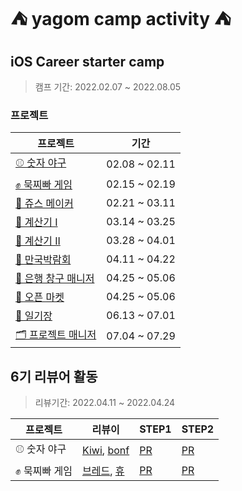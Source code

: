# ⛺️ yagom camp activity ⛺️

## iOS Career starter camp

>캠프 기간:  2022.02.07 ~ 2022.08.05

### 프로젝트

|프로젝트|기간|
|------|--|
|[⚾️ 숫자 야구](https://github.com/Kim-TaeHyun-A/ios-number-baseball) |02.08 ~ 02.11|
|[✊ 묵찌빠 게임](https://github.com/Kim-TaeHyun-A/ios-rock-paper-scissors)|02.15 ~ 02.19|
|[🧃 쥬스 메이커](https://github.com/Kim-TaeHyun-A/ios-juice-maker)|02.21 ~ 03.11|
|[🧮 계산기 I](https://github.com/Kim-TaeHyun-A/ios-calculator-app)|03.14 ~ 03.25|
|[🧮 계산기 II](https://github.com/Kim-TaeHyun-A/ios-calculator-app-team)|03.28 ~ 04.01|
|[🌃 만국박람회](https://github.com/Kim-TaeHyun-A/ios-exposition-universelle)|04.11 ~ 04.22|
|[🏦 은행 창구 매니저](https://github.com/Kim-TaeHyun-A/ios-bank-manager)|04.25 ~ 05.06|
|[🛒 오픈 마켓](https://github.com/Kim-TaeHyun-A/ios-open-market)|04.25 ~ 05.06|
|[📔 일기장](https://github.com/Kim-TaeHyun-A/ios-diary)|06.13 ~ 07.01|
|[🗂 프로젝트 매니저](https://github.com/Kim-TaeHyun-A/ios-project-manager)|07.04 ~ 07.29|

## 6기 리뷰어 활동
>리뷰기간: 2022.04.11 ~ 2022.04.24

|프로젝트|리뷰이|STEP1|STEP2|
|------|--|---|----|
|⚾️ 숫자 야구|[Kiwi](https://github.com/kiwi1023), [bonf](https://github.com/apwierk2451) |[PR](https://github.com/yagom-academy/ios-number-baseball/pull/105)|[PR](https://github.com/yagom-academy/ios-number-baseball/pull/113)
|✊ 묵찌빠 게임|[브레드](https://github.com/bradheo65), [휴](https://github.com/Hugh-github)|[PR](https://github.com/yagom-academy/ios-rock-paper-scissors/pull/134)|[PR](https://github.com/yagom-academy/ios-rock-paper-scissors/pull/143)
